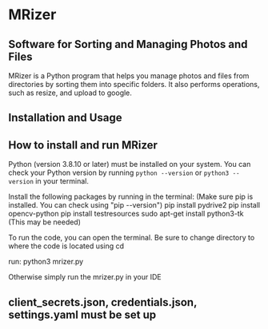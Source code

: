 # MRizer

## Software for Sorting and Managing Photos and Files

MRizer is a Python program that helps you manage photos and files from directories by sorting them into specific folders. It also performs operations, such as resize, and upload to google.

## Installation and Usage

## How to install and run MRizer

Python (version 3.8.10 or later) must be installed on your system. You can check your Python version by running `python --version` or `python3 --version` in your terminal.

Install the following packages by running in the terminal:
(Make sure pip is installed. You can check using "pip --version")
pip install pydrive2
pip install opencv-python
pip install testresources
sudo apt-get install python3-tk (This may be needed)

To run the code, you can open the terminal. Be sure to change directory to where the code is located using cd

run: 
python3 mrizer.py

Otherwise simply run the mrizer.py in your IDE

## client_secrets.json, credentials.json, settings.yaml must be set up
